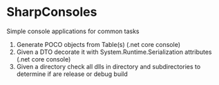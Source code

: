 # SharpConsoles
Simple console applications for common tasks

1. Generate POCO objects from Table(s) (.net core console)
2. Given a DTO decorate it with System.Runtime.Serialization attributes (.net core console)
3. Given a directory check all dlls in directory and subdirectories to determine if are release or debug build
